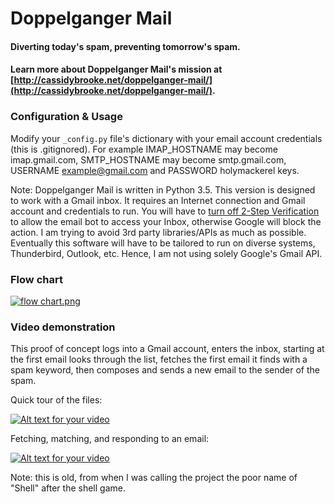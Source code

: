 # Doppelganger Mail
#### Diverting today's spam, preventing tomorrow's spam.

#### Learn more about Doppelganger Mail's mission at [http://cassidybrooke.net/doppelganger-mail/](http://cassidybrooke.net/doppelganger-mail/).

### Configuration & Usage

Modify your `_config.py` file's dictionary with your email account credentials (this is .gitignored). For example IMAP_HOSTNAME may become imap.gmail.com, SMTP_HOSTNAME may become smtp.gmail.com, USERNAME example@gmail.com and PASSWORD holymackerel keys.

Note: Doppelganger Mail is written in Python 3.5. This version is designed to work with a Gmail inbox. It requires an Internet connection and Gmail account and credentials to run. You will have to [turn off 2-Step Verification](https://support.google.com/accounts/answer/1064203?hl=en) to allow the email bot to access your Inbox, otherwise Google will block the action. I am trying to avoid 3rd party libraries/APIs as much as possible. Eventually this software will have to be tailored to run on diverse systems, Thunderbird, Outlook, etc. Hence, I am not using solely Google's Gmail API.

### Flow chart

[![flow chart.png](http://s10.postimg.org/4czq6yyk9/flow_chart.png)](http://postimg.org/image/d80khhncl/)

### Video demonstration

This proof of concept logs into a Gmail account, enters the inbox, starting at the first email looks through the list, fetches the first email it finds with a spam keyword, then composes and sends a new email to the sender of the spam.

Quick tour of the files:

[![Alt text for your video](http://img.youtube.com/vi/HqinRVduHdA/0.jpg)](http://www.youtube.com/watch?v=HqinRVduHdA)

Fetching, matching, and responding to an email:

[![Alt text for your video](http://img.youtube.com/vi/p-Qi0shD78Y/0.jpg)](http://www.youtube.com/watch?v=p-Qi0shD78Y)

Note: this is old, from when I was calling the project the poor name of "Shell" after the shell game.

